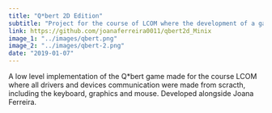 ```yaml
---
title: "Q*bert 2D Edition"
subtitle: "Project for the course of LCOM where the development of a game was done for the MINIX OS"
link: https://github.com/joanaferreira0011/qbert2d_Minix
image_1: "../images/qbert.png"
image_2: "../images/qbert-2.png"
date: "2019-01-07"
---
```


A low level implementation of the Q*bert game made for the course LCOM where all drivers and devices communication were made from scracth, including the keyboard, graphics and mouse. Developed alongside Joana Ferreira.